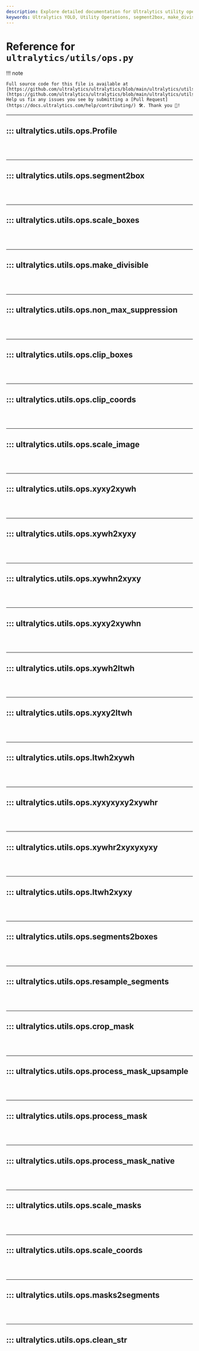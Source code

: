 ```yaml
---
description: Explore detailed documentation for Ultralytics utility operations. Learn about methods like segment2box, make_divisible, clip_boxes, and many more.
keywords: Ultralytics YOLO, Utility Operations, segment2box, make_divisible, clip_boxes, scale_image, xywh2xyxy, xyxy2xywhn, xywh2ltwh, ltwh2xywh, segments2boxes, crop_mask, process_mask, scale_masks, masks2segments
---
```


# Reference for `ultralytics/utils/ops.py`

!!! note

    Full source code for this file is available at [https://github.com/ultralytics/ultralytics/blob/main/ultralytics/utils/ops.py](https://github.com/ultralytics/ultralytics/blob/main/ultralytics/utils/ops.py). Help us fix any issues you see by submitting a [Pull Request](https://docs.ultralytics.com/help/contributing/) 🛠️. Thank you 🙏!

---
## ::: ultralytics.utils.ops.Profile
<br><br>

---
## ::: ultralytics.utils.ops.segment2box
<br><br>

---
## ::: ultralytics.utils.ops.scale_boxes
<br><br>

---
## ::: ultralytics.utils.ops.make_divisible
<br><br>

---
## ::: ultralytics.utils.ops.non_max_suppression
<br><br>

---
## ::: ultralytics.utils.ops.clip_boxes
<br><br>

---
## ::: ultralytics.utils.ops.clip_coords
<br><br>

---
## ::: ultralytics.utils.ops.scale_image
<br><br>

---
## ::: ultralytics.utils.ops.xyxy2xywh
<br><br>

---
## ::: ultralytics.utils.ops.xywh2xyxy
<br><br>

---
## ::: ultralytics.utils.ops.xywhn2xyxy
<br><br>

---
## ::: ultralytics.utils.ops.xyxy2xywhn
<br><br>

---
## ::: ultralytics.utils.ops.xywh2ltwh
<br><br>

---
## ::: ultralytics.utils.ops.xyxy2ltwh
<br><br>

---
## ::: ultralytics.utils.ops.ltwh2xywh
<br><br>

---
## ::: ultralytics.utils.ops.xyxyxyxy2xywhr
<br><br>

---
## ::: ultralytics.utils.ops.xywhr2xyxyxyxy
<br><br>

---
## ::: ultralytics.utils.ops.ltwh2xyxy
<br><br>

---
## ::: ultralytics.utils.ops.segments2boxes
<br><br>

---
## ::: ultralytics.utils.ops.resample_segments
<br><br>

---
## ::: ultralytics.utils.ops.crop_mask
<br><br>

---
## ::: ultralytics.utils.ops.process_mask_upsample
<br><br>

---
## ::: ultralytics.utils.ops.process_mask
<br><br>

---
## ::: ultralytics.utils.ops.process_mask_native
<br><br>

---
## ::: ultralytics.utils.ops.scale_masks
<br><br>

---
## ::: ultralytics.utils.ops.scale_coords
<br><br>

---
## ::: ultralytics.utils.ops.masks2segments
<br><br>

---
## ::: ultralytics.utils.ops.clean_str
<br><br>
